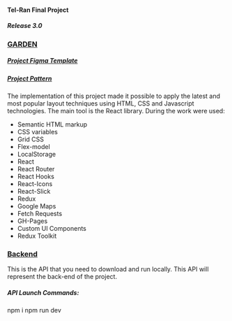 #### Tel-Ran Final Project 

##### Release 3.0

### [GARDEN](https://wheelyhog.github.io/Garden/) 

##### [Project Figma Template](https://www.figma.com/file/yNWvXvjZC0t8d9yBOpeEPy/Garden?type=design&node-id=4743%3A909&t=HwTDo1xSKQ97wLAa-1)

##### [Project Pattern](https://github.com/WheelyHog/Garden/blob/master/FinalProjectSchema_Release2.0.drawio.png)

The implementation of this project made it possible to apply the latest and most popular layout techniques using HTML, CSS and Javascript technologies. The main tool is the React library.
During the work were used:

- Semantic HTML markup
- CSS variables
- Grid CSS
- Flex-model
- LocalStorage
- React
- React Router
- React Hooks
- React-Icons
- React-Slick
- Redux
- Google Maps
- Fetch Requests
- GH-Pages
- Custom UI Components
- Redux Toolkit

### [Backend](https://github.com/HaykInanc/telran_project_backend)

This is the API that you need to download and run locally. This API will represent the back-end of the project.

##### API Launch Commands:
npm i
npm run dev